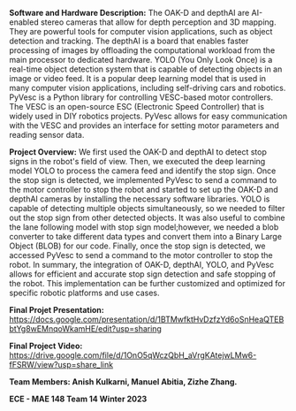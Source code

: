 **Software and Hardware Description:**
The OAK-D and depthAI are AI-enabled stereo cameras that allow for depth perception and 3D mapping. They are powerful tools for computer vision applications, such as object detection and tracking. The depthAI is a board that enables faster processing of images by offloading the computational workload from the main processor to dedicated hardware. 
YOLO (You Only Look Once) is a real-time object detection system that is capable of detecting objects in an image or video feed. It is a popular deep learning model that is used in many computer vision applications, including self-driving cars and robotics.
PyVesc is a Python library for controlling VESC-based motor controllers. The VESC is an open-source ESC (Electronic Speed Controller) that is widely used in DIY robotics projects. PyVesc allows for easy communication with the VESC and provides an interface for setting motor parameters and reading sensor data.

**Project Overview:**
We first used the OAK-D and depthAI to detect stop signs in the robot's field of view. Then, we executed the deep learning model YOLO to process the camera feed and identify the stop sign. Once the stop sign is detected, we implemented PyVesc to send a command to the motor controller to stop the robot and started to set up the OAK-D and depthAI cameras by installing the necessary software libraries. YOLO is capable of detecting multiple objects simultaneously, so we needed to filter out the stop sign from other detected objects. It was also useful to combine the lane following model with stop sign model;however, we needed a blob converter to take different data types and convert them into a Binary Large Object (BLOB) for our code. Finally, once the stop sign is detected, we accessed PyVesc to send a command to the motor controller to stop the robot. In summary, the integration of OAK-D, depthAI, YOLO, and PyVesc allows for efficient and accurate stop sign detection and safe stopping of the robot. This implementation can be further customized and optimized for specific robotic platforms and use cases.

**Final Projet Presentation:** https://docs.google.com/presentation/d/1BTMwfktHvDzfzYd6oSnHeaQTEBbtYg8wEMnqoWkamHE/edit?usp=sharing

**Final Project Video:** https://drive.google.com/file/d/1OnO5qWczQbH_aVrgKAtejwLMw6-fFSRW/view?usp=share_link

**Team Members: Anish Kulkarni, Manuel Abitia, Zizhe Zhang.**

**ECE - MAE 148 Team 14 Winter 2023**
